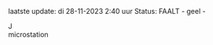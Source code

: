 laatste update: 
di 28-11-2023  2:40   uur 
Status: FAALT - geel - 
<div class="service R">J</div><div class="service Y">microstation</div>